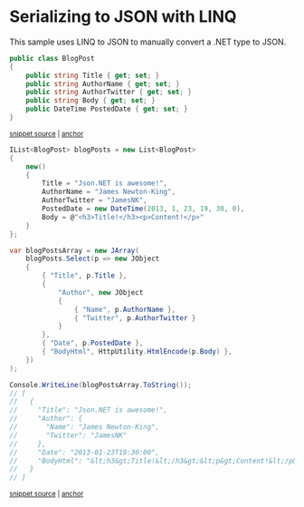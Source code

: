 # Serializing to JSON with LINQ

This sample uses LINQ to JSON to manually convert a .NET type to JSON.

<!-- snippet: SerializeWithLinqTypes -->
<a id='snippet-serializewithlinqtypes'></a>
```cs
public class BlogPost
{
    public string Title { get; set; }
    public string AuthorName { get; set; }
    public string AuthorTwitter { get; set; }
    public string Body { get; set; }
    public DateTime PostedDate { get; set; }
}
```
<sup><a href='/Src/Tests/Documentation/Samples/Linq/SerializeWithLinq.cs#L33-L42' title='Snippet source file'>snippet source</a> | <a href='#snippet-serializewithlinqtypes' title='Start of snippet'>anchor</a></sup>
<!-- endSnippet -->

<!-- snippet: SerializeWithLinqUsage -->
<a id='snippet-serializewithlinqusage'></a>
```cs
IList<BlogPost> blogPosts = new List<BlogPost>
{
    new()
    {
        Title = "Json.NET is awesome!",
        AuthorName = "James Newton-King",
        AuthorTwitter = "JamesNK",
        PostedDate = new DateTime(2013, 1, 23, 19, 30, 0),
        Body = @"<h3>Title!</h3><p>Content!</p>"
    }
};

var blogPostsArray = new JArray(
    blogPosts.Select(p => new JObject
    {
        { "Title", p.Title },
        {
            "Author", new JObject
            {
                { "Name", p.AuthorName },
                { "Twitter", p.AuthorTwitter }
            }
        },
        { "Date", p.PostedDate },
        { "BodyHtml", HttpUtility.HtmlEncode(p.Body) },
    })
);

Console.WriteLine(blogPostsArray.ToString());
// [
//   {
//     "Title": "Json.NET is awesome!",
//     "Author": {
//       "Name": "James Newton-King",
//       "Twitter": "JamesNK"
//     },
//     "Date": "2013-01-23T19:30:00",
//     "BodyHtml": "&lt;h3&gt;Title!&lt;/h3&gt;&lt;p&gt;Content!&lt;/p&gt;"
//   }
// ]
```
<sup><a href='/Src/Tests/Documentation/Samples/Linq/SerializeWithLinq.cs#L47-L88' title='Snippet source file'>snippet source</a> | <a href='#snippet-serializewithlinqusage' title='Start of snippet'>anchor</a></sup>
<!-- endSnippet -->
